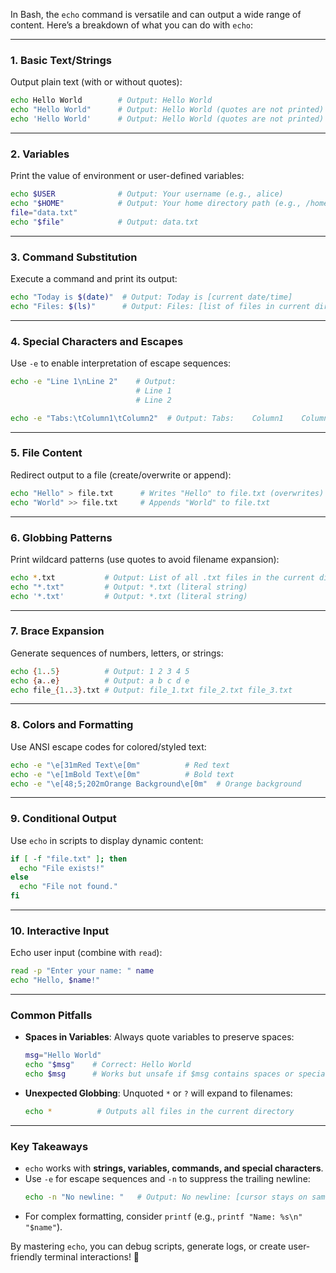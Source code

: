 In Bash, the `echo` command is versatile and can output a wide range of content. Here’s a breakdown of what you can do with `echo`:

---

### **1. Basic Text/Strings**
Output plain text (with or without quotes):
```bash
echo Hello World        # Output: Hello World
echo "Hello World"      # Output: Hello World (quotes are not printed)
echo 'Hello World'      # Output: Hello World (quotes are not printed)
```

---

### **2. Variables**
Print the value of environment or user-defined variables:
```bash
echo $USER              # Output: Your username (e.g., alice)
echo "$HOME"            # Output: Your home directory path (e.g., /home/alice)
file="data.txt"
echo "$file"            # Output: data.txt
```

---

### **3. Command Substitution**
Execute a command and print its output:
```bash
echo "Today is $(date)"  # Output: Today is [current date/time]
echo "Files: $(ls)"      # Output: Files: [list of files in current directory]
```

---

### **4. Special Characters and Escapes**
Use `-e` to enable interpretation of escape sequences:
```bash
echo -e "Line 1\nLine 2"    # Output:
                            # Line 1
                            # Line 2

echo -e "Tabs:\tColumn1\tColumn2"  # Output: Tabs:    Column1    Column2
```

---

### **5. File Content**
Redirect output to a file (create/overwrite or append):
```bash
echo "Hello" > file.txt      # Writes "Hello" to file.txt (overwrites)
echo "World" >> file.txt     # Appends "World" to file.txt
```

---

### **6. Globbing Patterns**
Print wildcard patterns (use quotes to avoid filename expansion):
```bash
echo *.txt           # Output: List of all .txt files in the current directory
echo "*.txt"         # Output: *.txt (literal string)
echo '*.txt'         # Output: *.txt (literal string)
```

---

### **7. Brace Expansion**
Generate sequences of numbers, letters, or strings:
```bash
echo {1..5}          # Output: 1 2 3 4 5
echo {a..e}          # Output: a b c d e
echo file_{1..3}.txt # Output: file_1.txt file_2.txt file_3.txt
```

---

### **8. Colors and Formatting**
Use ANSI escape codes for colored/styled text:
```bash
echo -e "\e[31mRed Text\e[0m"          # Red text
echo -e "\e[1mBold Text\e[0m"          # Bold text
echo -e "\e[48;5;202mOrange Background\e[0m"  # Orange background
```

---

### **9. Conditional Output**
Use `echo` in scripts to display dynamic content:
```bash
if [ -f "file.txt" ]; then
  echo "File exists!"
else
  echo "File not found."
fi
```

---

### **10. Interactive Input**
Echo user input (combine with `read`):
```bash
read -p "Enter your name: " name
echo "Hello, $name!"
```

---

### **Common Pitfalls**
- **Spaces in Variables**: Always quote variables to preserve spaces:
  ```bash
  msg="Hello World"
  echo "$msg"    # Correct: Hello World
  echo $msg      # Works but unsafe if $msg contains spaces or special characters.
  ```

- **Unexpected Globbing**: Unquoted `*` or `?` will expand to filenames:
  ```bash
  echo *          # Outputs all files in the current directory
  ```

---

### **Key Takeaways**
- `echo` works with **strings, variables, commands, and special characters**.
- Use `-e` for escape sequences and `-n` to suppress the trailing newline:
  ```bash
  echo -n "No newline: "   # Output: No newline: [cursor stays on same line]
  ```
- For complex formatting, consider `printf` (e.g., `printf "Name: %s\n" "$name"`).

By mastering `echo`, you can debug scripts, generate logs, or create user-friendly terminal interactions! 🚀
